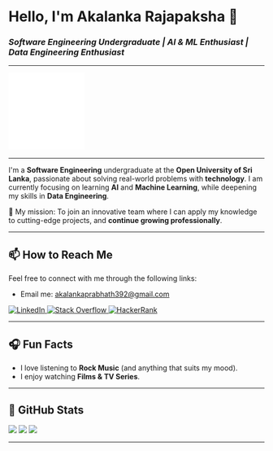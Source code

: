 # **Hello, I'm Akalanka Rajapaksha 👋**  
### *Software Engineering Undergraduate | AI & ML Enthusiast | Data Engineering Enthusiast*

---

![image alt](https://github.com/APR2001/APR2001/blob/4b1877d6817f21bea332ffd7c26c218f2269b77b/Animation%20-%201736102187594%20(3).gif)

---

I'm a **Software Engineering** undergraduate at the **Open University of Sri Lanka**, passionate about solving real-world problems with **technology**. I am currently focusing on learning **AI** and **Machine Learning**, while deepening my skills in **Data Engineering**.

🌟 My mission: To join an innovative team where I can apply my knowledge to cutting-edge projects, and **continue growing professionally**.

---

## 📫 **How to Reach Me**
Feel free to connect with me through the following links:

-  Email me: akalankaprabhath392@gmail.com

  <a href="https://www.linkedin.com/in/akalankarajapaksha-software-engineer" target="_blank">
    <img src="https://img.shields.io/badge/LinkedIn-0077B5?style=for-the-badge&logo=linkedin&logoColor=white" alt="LinkedIn">
  </a>

  <a href="https://stackoverflow.com/users/28898584" target="_blank">
    <img src="https://img.shields.io/badge/Stack%20Overflow-F58025?style=for-the-badge&logo=stackoverflow&logoColor=white" alt="Stack Overflow">
  </a>

  <a href="https://www.hackerrank.com/akalankaprabhat1" target="_blank">
    <img src="https://img.shields.io/badge/HackerRank-2EC866?style=for-the-badge&logo=hackerrank&logoColor=white" alt="HackerRank">
  </a>


---

## 🎧 **Fun Facts**
- I love listening to **Rock Music** (and anything that suits my mood).
- I enjoy watching **Films & TV Series**.

---

## 🚀 **GitHub Stats**  
<div align="left">
  <img height="180em" src="https://github-readme-stats.vercel.app/api?username=APR2001&show_icons=true&count_private=true&theme=radical" />
  <img height="180em" src="https://github-readme-streak-stats.herokuapp.com/?user=APR2001&theme=radical" />
  <img height="180em" src="https://github-readme-stats.vercel.app/api/top-langs/?username=APR2001&layout=compact&theme=radical" />
</div>

---



